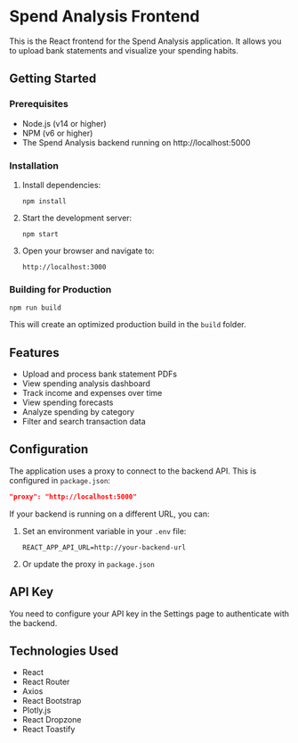 # Spend Analysis Frontend

This is the React frontend for the Spend Analysis application. It allows you to upload bank statements and visualize your spending habits.

## Getting Started

### Prerequisites

- Node.js (v14 or higher)
- NPM (v6 or higher)
- The Spend Analysis backend running on http://localhost:5000

### Installation

1. Install dependencies:
   ```
   npm install
   ```

2. Start the development server:
   ```
   npm start
   ```
   
3. Open your browser and navigate to:
   ```
   http://localhost:3000
   ```

### Building for Production

```
npm run build
```

This will create an optimized production build in the `build` folder.

## Features

- Upload and process bank statement PDFs
- View spending analysis dashboard
- Track income and expenses over time
- View spending forecasts
- Analyze spending by category
- Filter and search transaction data

## Configuration

The application uses a proxy to connect to the backend API. This is configured in `package.json`:

```json
"proxy": "http://localhost:5000"
```

If your backend is running on a different URL, you can:

1. Set an environment variable in your `.env` file:
   ```
   REACT_APP_API_URL=http://your-backend-url
   ```

2. Or update the proxy in `package.json`

## API Key

You need to configure your API key in the Settings page to authenticate with the backend.

## Technologies Used

- React
- React Router
- Axios
- React Bootstrap
- Plotly.js
- React Dropzone
- React Toastify
